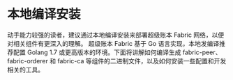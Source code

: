 # 本地编译安装

动手能力较强的读者，建议通过本地编译安装来部署超级账本 Fabric 网络，以便对相关组件有更深入的理解。
超级账本 Fabric 基于 Go 语言实现，本地发编译推荐配置 Golang 1.7 或更高版本的环境。下面将讲解如何编译生成 fabric-peer、fabric-orderer 和 fabric-ca 等组件的二进制文件，以及如何安装一些配置和开发相关的工具。